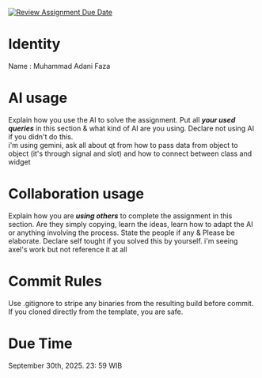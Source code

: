 [![Review Assignment Due Date](https://classroom.github.com/assets/deadline-readme-button-22041afd0340ce965d47ae6ef1cefeee28c7c493a6346c4f15d667ab976d596c.svg)](https://classroom.github.com/a/T_SwjO2j)
# Identity
Name : Muhammad Adani Faza

# AI usage
Explain how you use the AI to solve the assignment. Put all ***your used queries*** in this section & what kind of AI are you using. Declare not using AI if you didn't do this.  
i'm using gemini, ask all about qt from how to pass data from object to object (it's through signal and slot) and how to connect between class and widget
# Collaboration usage
Explain how you are ***using others*** to complete the assignment in this section. Are they simply copying, learn the ideas, learn how to adapt the AI or anything involving the process. State the people if any & Please be elaborate. Declare self tought if you solved this by yourself. 
i'm seeing axel's work but not reference it at all

# Commit Rules
Use .gitignore to stripe any binaries from the resulting build before commit.  If you cloned directly from the template, you are safe. 

# Due Time
September 30th, 2025. 23: 59 WIB
